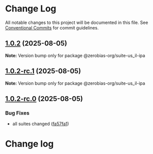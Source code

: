 # Change Log

All notable changes to this project will be documented in this file.
See [Conventional Commits](https://conventionalcommits.org) for commit guidelines.

## [1.0.2](https://github.com/zerobias-org/suite/compare/@zerobias-org/suite-us_il-ipa@1.0.2-rc.1...@zerobias-org/suite-us_il-ipa@1.0.2) (2025-08-05)

**Note:** Version bump only for package @zerobias-org/suite-us_il-ipa





## [1.0.2-rc.1](https://github.com/zerobias-org/suite/compare/@zerobias-org/suite-us_il-ipa@1.0.2-rc.0...@zerobias-org/suite-us_il-ipa@1.0.2-rc.1) (2025-08-05)

**Note:** Version bump only for package @zerobias-org/suite-us_il-ipa





## [1.0.2-rc.0](https://github.com/zerobias-org/suite/compare/@zerobias-org/suite-us_il-ipa@1.0.1...@zerobias-org/suite-us_il-ipa@1.0.2-rc.0) (2025-08-05)


### Bug Fixes

* all suites changed ([fa57fa1](https://github.com/zerobias-org/suite/commit/fa57fa1af7628003297df46b2d7740fe95bd2666))





# Change log
